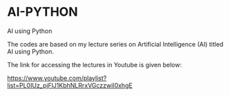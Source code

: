 # AI-PYTHON
AI using Python

The codes are based on my lecture series on Artificial Intelligence (AI) titled AI using Python. 

The link for accessing the lectures in Youtube is given below:

https://www.youtube.com/playlist?list=PL0IUz_pjFlJ1KbhNLRrxVGczzwiI0xhgE
